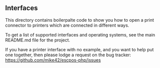 ## Interfaces

This directory contains boilerpalte code to show you how to open a print connector
to printers which are connected in different ways.

To get a list of supported interfaces and operating systems, see the main README.md file for the project.

If you have a printer interface with no example, and you want to help put one together, then please lodge a request on the bug tracker: https://github.com/mike42/escpos-php/issues
